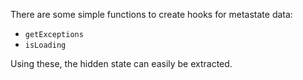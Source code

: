 There are some simple functions to create hooks for metastate data:

-   `getExceptions`
-   `isLoading`

Using these, the hidden state can easily be extracted.
